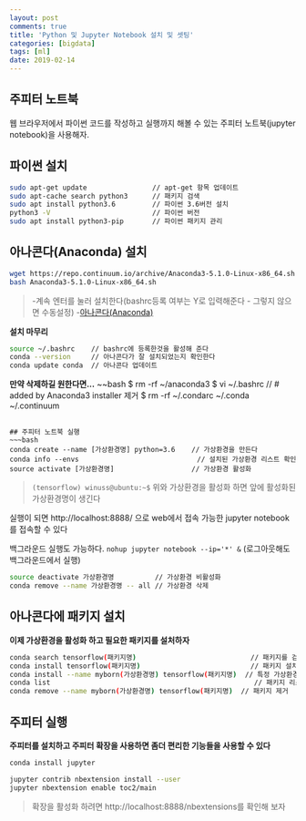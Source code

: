 ```yaml
---
layout: post
comments: true
title: 'Python 및 Jupyter Notebook 설치 및 셋팅'
categories: [bigdata]
tags: [ml]
date: 2019-02-14
---
```

## 주피터 노트북

웹 브라우저에서 파이썬 코드를 작성하고 실행까지 해볼 수 있는 주피터 노트북(jupyter notebook)을 사용해자.

## 파이썬 설치
~~~bash
sudo apt-get update                // apt-get 항목 업데이트
sudo apt-cache search python3      // 패키지 검색
sudo apt install python3.6         // 파이썬 3.6버전 설치
python3 -V                         // 파이썬 버전 
sudo apt install python3-pip       // 파이썬 패키지 관리
~~~

## 아나콘다(Anaconda) 설치
~~~bash
wget https://repo.continuum.io/archive/Anaconda3-5.1.0-Linux-x86_64.sh   // 아나콘다 사이트에서 최신 url 확인
bash Anaconda3-5.1.0-Linux-x86_64.sh                                     // 실행파일을 실행한다.
~~~
>-계속 엔터를 눌러 설치한다(bashrc등록 여부는 Y로 입력해준다 - 그렇지 않으면 수동설정) 
>-[아나콘다(Anaconda)](https://www.anaconda.com/downloads)

**설치 마무리**
~~~bash
source ~/.bashrc    // bashrc에 등록한것을 활성해 준다
conda --version     // 아나콘다가 잘 설치되었는지 확인한다
conda update conda  // 아나콘다 업데이트
~~~

**만약 삭제하길 원한다면...**
~~bash
$ rm -rf ~/anaconda3
$ vi ~/.bashrc // # added by Anaconda3 installer 제거
$ rm -rf ~/.condarc ~/.conda ~/.continuum
~~~

## 주피터 노트북 실행
~~~bash
conda create --name [가상환경명] python=3.6    // 가상환경을 만든다
conda info --envs                             // 설치된 가상환경 리스트 확인
source activate [가상환경명]                   // 가상환경 활성화
~~~
>`(tensorflow) winuss@ubuntu:~$` 위와 가상환경을 활성화 하면 앞에 활성화된 가상환경명이 생긴다

실행이 되면 http://localhost:8888/ 으로 web에서 접속 가능한 jupyter notebook를 접속할 수 있다

백그라운드 실행도 가능하다. `nohup jupyter notebook --ip='*' &` (로그아웃해도 백그라운드에서 실행)
 
~~~bash
source deactivate 가상환경명          // 가상환경 비활성화
conda remove --name 가상환경명 -- all // 가상환경 삭제
~~~

## 아나콘다에 패키지 설치

**이제 가상환경을 활성화 하고 필요한 패키지를 설처하자**

~~~bash
conda search tensorflow(패키지명)                            // 패키지를 검색
conda install tensorflow(패키지명)                           // 패키지 설치
conda install --name myborn(가상환경명) tensorflow(패키지명)  // 특정 가상환경에만 패키지를 설치한다
conda list                                                  // 패키지 리스트
conda remove --name myborn(가상환경명) tensorflow(패키지명)  // 패키지 제거
~~~

## 주피터 실행

**주피터를 설치하고 주피터 확장을 사용하면 좀더 편리한 기능들을 사용할 수 있다**

~~~bash
conda install jupyter

jupyter contrib nbextension install --user
jupyter nbextension enable toc2/main
~~~
> 확장을 활성화 하려면 http://localhost:8888/nbextensions를 확인해 보자